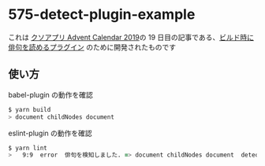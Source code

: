 # 575-detect-plugin-example

これは [クソアプリ Advent Calendar 2019](https://qiita.com/advent-calendar/2019/kuso-app)の 19 日目の記事である、[ビルド時に俳句を読めるプラグイン](https://qiita.com/sadnessOjisan/98619eaaef1da8d6545a) のために開発されたものです

## 使い方

babel-plugin の動作を確認

```zsh
$ yarn build
> document childNodes document
```

eslint-plugin の動作を確認

```zsh
$ yarn lint
>   9:9  error  俳句を検知しました. => document childNodes document  detect-haiku/forbid_haiku
```
